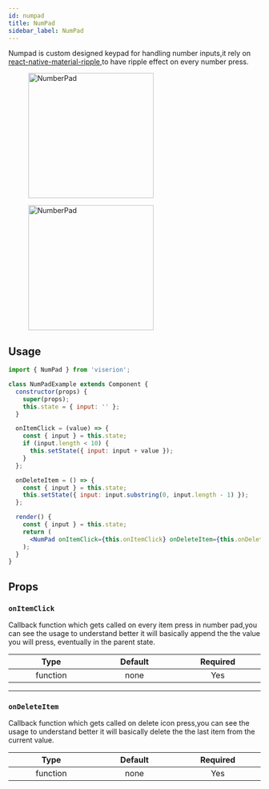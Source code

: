 ```yaml
---
id: numpad
title: NumPad
sidebar_label: NumPad
---
```


Numpad is custom designed keypad for handling number inputs,it rely on [react-native-material-ripple](https://www.npmjs.com/package/react-native-material-ripple),to have ripple effect on every number press.

<div className="image-horizontal-preview">
    <figure>
        <img src="/super/img/numpad.png" alt="NumberPad" height="250"/>
    </figure>
    <figure>
        <img src="/super/img/numpad_2.png" alt="NumberPad" height="250"/>
    </figure>
</div>

## Usage

```jsx
import { NumPad } from 'viserion';

class NumPadExample extends Component {
  constructor(props) {
    super(props);
    this.state = { input: '' };
  }

  onItemClick = (value) => {
    const { input } = this.state;
    if (input.length < 10) {
      this.setState({ input: input + value });
    }
  };

  onDeleteItem = () => {
    const { input } = this.state;
    this.setState({ input: input.substring(0, input.length - 1) });
  };

  render() {
    const { input } = this.state;
    return (
      <NumPad onItemClick={this.onItemClick} onDeleteItem={this.onDeleteItem} />
    );
  }
}
```

## Props

### `onItemClick`

Callback function which gets called on every item press in number pad,you can see the usage to understand better
it will basically append the the value you will press, eventually in the parent state.

|            Type             |        Default         |        Required        |
| :-------------------------: | :--------------------: | :--------------------: |
| function <img width="500"/> | none<img width="500"/> | Yes <img width="500"/> |

---

### `onDeleteItem`

Callback function which gets called on delete icon press,you can see the usage to understand better
it will basically delete the the last item from the current value.

|            Type             |        Default         |        Required        |
| :-------------------------: | :--------------------: | :--------------------: |
| function <img width="500"/> | none<img width="500"/> | Yes <img width="500"/> |
